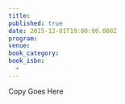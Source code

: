```yaml
---
title:
published: true
date: 2015-12-01T19:00:00.000Z
program:
venue:
book_category:
book_isbn:
  -
---
```

Copy Goes Here
